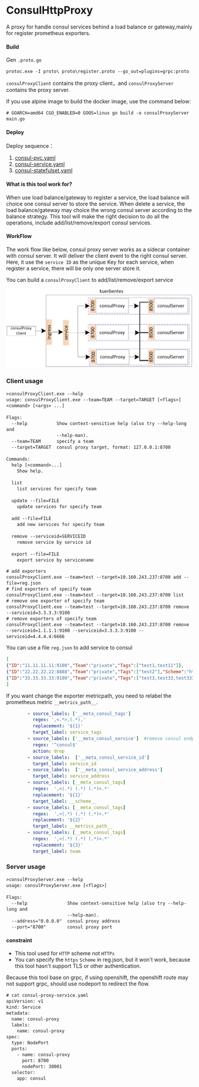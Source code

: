 # ConsulHttpProxy

A proxy for handle consul services behind a load balance or gateway,mainly for register prometheus exporters.

#### Build

Gen `.proto.go`

```
protoc.exe -I proto\ proto\register.proto --go_out=plugins=grpc:proto
```

`consulProxyClient` contains the proxy client，and `consulProxyServer` contains the proxy server.

If you use alpine image to build the docker image, use the command below:

```shell
# GOARCH=amd64 CGO_ENABLED=0 GOOS=linux go build -o consulProxyServer main.go
```

#### Deploy

Deploy sequence：

1. [consul-pvc.yaml](https://github.com/woodliu/consulHttpProxy/blob/master/deploy/consul-pvc.yaml)
2. [consul-service.yaml](https://github.com/woodliu/consulHttpProxy/blob/master/deploy/consul-service.yaml)
3. [consul-statefulset.yaml](https://github.com/woodliu/consulHttpProxy/blob/master/deploy/consul-statefulset.yaml)

#### What is this tool work for?

When use load balance/gateway to register a service, the load balance will choice one consul server to store the service. When delete a service, the load balance/gateway may choice the wrong consul server according to the balance strategy. This tool will make the right decision to do all the operations, include add/list/remove/export consul services.

#### WorkFlow

The work flow like below, consul proxy server works as a sidecar container with consul server. It will deliver the client event to the right consul server. Here, it use the `service ID` as the unique Key for each service, when register a service, there will be only one server store it.

You can build a `consulProxyClient` to add/list/remove/export service

![](./image/workflow.png)

### Client usage

```shell
>consulProxyClient.exe --help
usage: consulProxyClient.exe --team=TEAM --target=TARGET [<flags>] <command> [<args> ...]

Flags:
  --help           Show context-sensitive help (also try --help-long and
                   --help-man).
  --team=TEAM      specify a team
  --target=TARGET  consul proxy target, format: 127.0.0.1:8700

Commands:
  help [<command>...]
    Show help.

  list
    list services for specify team

  update --file=FILE
    update services for specify team

  add --file=FILE
    add new services for specify team

  remove --serviceid=SERVICEID
    remove service by service id

  export --file=FILE
    export service by servicename
```

```shell
# add exporters
consulProxyClient.exe --team=test --target=10.160.243.237:8700 add --file=reg.json
# find exporters of specify team
consulProxyClient.exe --team=test --target=10.160.243.237:8700 list
# remove one exporter of specify team
consulProxyClient.exe --team=test --target=10.160.243.237:8700 remove --serviceid=3.3.3.3:9100
# remove exporters of specify team
consulProxyClient.exe --team=test --target=10.160.243.237:8700 remove --serviceid=1.1.1.1:9100 --serviceid=3.3.3.3:9100 --serviceid=4.4.4.4:6666
```

You can use a file `reg.json` to add service to consul

```json
[
{"ID":"11.11.11.11:9100","Team":"private","Tags":["test1,test11"]},
{"ID":"22.22.22.22:8888","Team":"private","Tags":["test2"],"Scheme":"https","MetricPath":"/path/metrics"},
{"ID":"33.33.33.33:9100","Team":"private","Tags":["test3,test33,test333"]}
]
```

If you want change the exporter metricpath, you need to relabel the prometheus metric `__metrics_path__`.

```yaml
        - source_labels: ['__meta_consul_tags']
          regex: ',<.*>,(.*),'
          replacement: '${1}'
          target_label: service_tags
        - source_labels: ['__meta_consul_service']  #remove consul endpoint from prometheus
          regex: '^consul$'
          action: drop
        - source_labels:  ['__meta_consul_service_id']
          target_label: service_id
        - source_labels:  ['__meta_consul_service_address']
          target_label: service_address
        - source_labels: [__meta_consul_tags]
          regex:  ',<(.*) (.*) (.*)>.*'
          replacement: '${1}'
          target_label: __scheme__
        - source_labels: [__meta_consul_tags]
          regex:  ',<(.*) (.*) (.*)>.*'
          replacement: '${2}'
          target_label: __metrics_path__
        - source_labels: [__meta_consul_tags]
          regex:  ',<(.*) (.*) (.*)>.*'
          replacement: '${3}'
          target_label: team
```

### Server usage

```shell
>consulProxyServer.exe --help
usage: consulProxyServer.exe [<flags>]

Flags:
  --help               Show context-sensitive help (also try --help-long and
                       --help-man).
  --address="0.0.0.0"  consul proxy address
  --port="8700"        consul proxy port
```

#### constraint

- This tool used for `HTTP` scheme not `HTTPs`
- You can specify the `https` `Scheme` in reg.json, but it won't work, because this tool hasn't support TLS or other authentication.

Because this tool base on grpc, if using openshift, the openshift route may not support grpc, should use nodeport to redirect the flow.

```shell
# cat consul-proxy-service.yaml
apiVersion: v1
kind: Service
metadata:
  name: consul-proxy
  labels:
    name: consul-proxy
spec:
  type: NodePort
  ports:
    - name: consul-proxy
      port: 8700
      nodePort: 30001
  selector:
    app: consul
```
